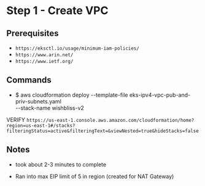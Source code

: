 # Step 1 - Create VPC

## Prerequisites

- `https://eksctl.io/usage/minimum-iam-policies/`
- `https://www.arin.net/`
- `https://www.ietf.org/`

## Commands

- $ aws cloudformation deploy --template-file eks-ipv4-vpc-pub-and-priv-subnets.yaml \
--stack-name wishbliss-v2

VERIFY `https://us-east-1.console.aws.amazon.com/cloudformation/home?region=us-east-1#/stacks?filteringStatus=active&filteringText=&viewNested=true&hideStacks=false`

## Notes

- took about 2-3 minutes to complete

- Ran into max EIP limit of 5 in region (created for NAT Gateway)
